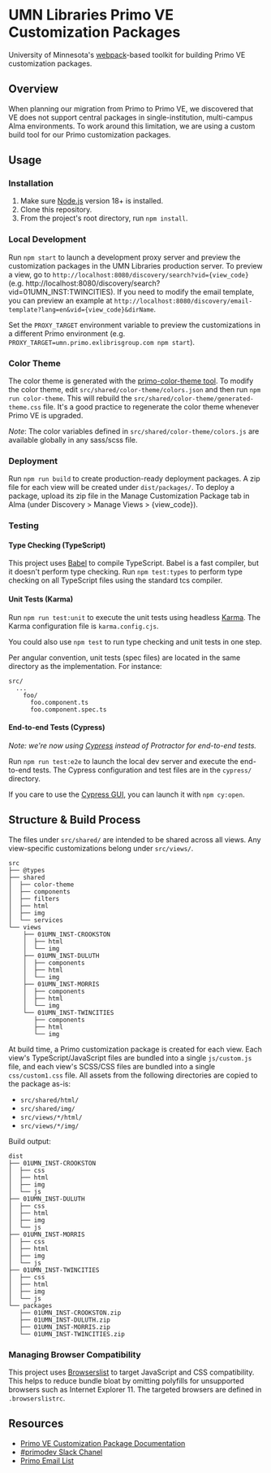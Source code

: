 # UMN Libraries Primo VE Customization Packages

University of Minnesota's [webpack](https://webpack.js.org/)-based toolkit for building Primo VE customization packages.

## Overview

When planning our migration from Primo to Primo VE, we discovered that VE does not support central packages in single-institution, multi-campus Alma environments. To work around this limitation, we are using a custom build tool for our Primo customization packages.

## Usage

### Installation

1. Make sure [Node.js](https://nodejs.org) version 18+ is installed.
2. Clone this repository.
3. From the project's root directory, run `npm install`.

### Local Development

Run `npm start` to launch a development proxy server and preview the customization packages in the UMN Libraries production server. To preview a view, go to `http://localhost:8080/discovery/search?vid={view_code}` (e.g. http://localhost:8080/discovery/search?vid=01UMN_INST:TWINCITIES). If you need to modify the email template, you can preview an example at `http://localhost:8080/discovery/email-template?lang=en&vid={view_code}&dirName`.

Set the `PROXY_TARGET` environment variable to preview the customizations in a different Primo environment (e.g. `PROXY_TARGET=umn.primo.exlibrisgroup.com npm start`).

### Color Theme

The color theme is generated with the [primo-color-theme tool](https://github.com/UMNLibraries/primo-color-theme). To modify the color theme, edit `src/shared/color-theme/colors.json` and then run `npm run color-theme`. This will rebuild the `src/shared/color-theme/generated-theme.css` file. It's a good practice to regenerate the color theme whenever Primo VE is upgraded.

_Note_: The color variables defined in `src/shared/color-theme/colors.js` are available globally in any sass/scss file.

### Deployment

Run `npm run build` to create production-ready deployment packages. A zip file for each view will be created under `dist/packages/`. To deploy a package, upload its zip file in the Manage Customization Package tab in Alma (under Discovery > Manage Views > {view_code}).

### Testing

#### Type Checking (TypeScript)

This project uses [Babel](https://babeljs.io/) to compile TypeScript. Babel is a fast compiler, but it doesn't perform type checking. Run `npm test:types` to perform type checking on all TypeScript files using the standard tcs compiler.

#### Unit Tests (Karma)

Run `npm run test:unit` to execute the unit tests using headless [Karma](https://karma-runner.github.io/latest/index.html). The Karma configuration file is `karma.config.cjs`.

You could also use `npm test` to run type checking and unit tests in one step.

Per angular convention, unit tests (spec files) are located in the same directory as the implementation. For instance:

```
src/
  ...
    foo/
      foo.component.ts
      foo.component.spec.ts
```

#### End-to-end Tests (Cypress)

_Note: we're now using [Cypress](https://www.cypress.io/) instead of Protractor for end-to-end tests._

Run `npm run test:e2e` to launch the local dev server and execute the end-to-end tests. The Cypress configuration and test files are in the `cypress/` directory.

If you care to use the [Cypress GUI](https://docs.cypress.io/guides/core-concepts/cypress-app#What-you-ll-learn), you can launch it with `npm cy:open`.

## Structure & Build Process

The files under `src/shared/` are intended to be shared across all views. Any view-specific customizations belong under `src/views/`.

```
src
├── @types
├── shared
│  ├── color-theme
│  ├── components
│  ├── filters
│  ├── html
│  ├── img
│  └── services
└── views
    ├── 01UMN_INST-CROOKSTON
    │  ├── html
    │  └── img
    ├── 01UMN_INST-DULUTH
    │  ├── components
    │  ├── html
    │  └── img
    ├── 01UMN_INST-MORRIS
    │  ├── components
    │  ├── html
    │  └── img
    └── 01UMN_INST-TWINCITIES
       ├── components
       ├── html
       └── img
```

At build time, a Primo customization package is created for each view. Each view's TypeScript/JavaScript files are bundled into a single `js/custom.js` file, and each view's SCSS/CSS files are bundled into a single `css/custom1.css` file. All assets from the following directories are copied to the package as-is:

- `src/shared/html/`
- `src/shared/img/`
- `src/views/*/html/`
- `src/views/*/img/`

Build output:

```
dist
├── 01UMN_INST-CROOKSTON
│  ├── css
│  ├── html
│  ├── img
│  └── js
├── 01UMN_INST-DULUTH
│  ├── css
│  ├── html
│  ├── img
│  └── js
├── 01UMN_INST-MORRIS
│  ├── css
│  ├── html
│  ├── img
│  └── js
├── 01UMN_INST-TWINCITIES
│  ├── css
│  ├── html
│  ├── img
│  └── js
└── packages
   ├── 01UMN_INST-CROOKSTON.zip
   ├── 01UMN_INST-DULUTH.zip
   ├── 01UMN_INST-MORRIS.zip
   └── 01UMN_INST-TWINCITIES.zip
```

### Managing Browser Compatibility

This project uses [Browserslist](https://browsersl.ist/) to target JavaScript and CSS compatibility. This helps to reduce bundle bloat by omitting polyfills for unsupported browsers such as Internet Explorer 11. The targeted browsers are defined in `.browserslistrc`.

## Resources

- [Primo VE Customization Package Documentation](<https://knowledge.exlibrisgroup.com/Primo/Product_Documentation/020Primo_VE/Primo_VE_(English)/030Primo_VE_User_Interface/010Primo_VE_Customization_-_Best_Practices>)
- [#primodev Slack Chanel](https://igelu-eluna-siwg.slack.com/messages/primodev)
- [Primo Email List](https://el-una.org/about/mailing-lists/primo-email-list/)
